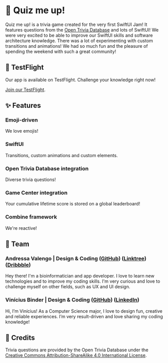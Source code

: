 # 👾 Quiz me up!

Quiz me up! is a trivia game created for the very first SwiftUI Jam! It features questions from the [Open Trivia Database](https://opentdb.com) and lots of SwiftUI! We were very excited to be able to improve our SwiftUI skills and software architecture knowledge. There was a lot of experimenting with custom transitions and animations! We had so much fun and the pleasure of spending the weekend with such a great community!

## 🚀 TestFlight

Our app is available on TestFlight. Challenge your knowledge right now!

[Join our TestFlight](https://testflight.apple.com/join/GumClHMW). 

## ✨ Features

### Emoji-driven

We love emojis!

### SwiftUI

Transitions, custom animations and custom elements.

### Open Trivia Database integration

Diverse trivia questions!

### Game Center integration

Your cumulative lifetime score is stored on a global leaderboard! 

### Combine framework

We're reactive!

## 👯 Team

### Andressa Valengo | Design & Coding ([GitHub](https://github.com/valengo)) ([Linktree](https://linktr.ee/andycompartilha)) ([Dribbble](https://dribbble.com/Valengo))

Hey there! I'm a bioinformatician and app developer. I love to learn new technologies and to improve my coding skills. I'm very curious and love to challenge myself on other fields, such as UX and UI design. 

### Vinícius Binder | Design & Coding ([GitHub](https://github.com/viniciusbinder)) ([LinkedIn](https://www.linkedin.com/in/viniciusbinder/))

Hi, I’m Vinícius! As a Computer Science major, I love to design fun, creative and reliable experiences. I’m very result-driven and love sharing my coding knowledge!

## 🤝 Credits

Trivia questions are provided by the Open Trivia Database under the [Creative Commons Attribution-ShareAlike 4.0 International License](https://creativecommons.org/licenses/by-sa/4.0/).
